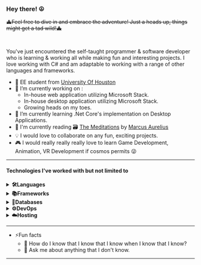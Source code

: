 ### Hey there! ☮️
 ~~⚠️Feel free to dive in and embrace the adventure! Just a heads up, things might get a tad wild!⚠️~~

</br>

You've just encountered the self-taught programmer & software developer who is learning & working all while making fun and interesting projects. I love working with C# and am adaptable to working with a range of other languages and frameworks. 

- 🏫 EE student from <a href="https://uh.edu/">University Of Houston</a>
- 🔭 I’m currently working on :
  -  In-house web application utilizing Microsoft Stack.
  -  In-house desktop application utilizing Microsoft Stack.
  -  Growing heads on my toes.
- 🧠 I’m currently learning .Net Core's implementation on Desktop Applications.
- 👀 I'm currently reading 🗃️ <a href="https://en.wikipedia.org/wiki/Meditations">The Meditations</a> by <a href="https://en.wikipedia.org/wiki/Marcus_Aurelius">Marcus Aurelius</a>
- 💡  I would love to collaborate on any fun, exciting projects.
- 🎮 I would really really really love to learn Game Development, Animation, VR Development if cosmos permits 😜

<hr/>

#### Technologies I've worked with but not limited to 
<details>
    <summary><b>🛠️Languages</b></summary>
    <br>
    <img src ="https://img.shields.io/badge/C%23-239120?style=for-the-badge&logo=C%23-239120&logoColor=ffdd54"/> 
    <img src="https://img.shields.io/badge/html5-%23E34F26.svg?style=for-the-badge&logo=html5&logoColor=white" />
    <img src="https://img.shields.io/badge/css3-%231572B6.svg?style=for-the-badge&logo=css3&logoColor=white" />
    <img src="https://img.shields.io/badge/c-%2300599C.svg?style=for-the-badge&logo=c&logoColor=white" />
    <img src="https://img.shields.io/badge/c++-%2300599C.svg?style=for-the-badge&logo=c%2B%2B&logoColor=white" />
    <img src="https://img.shields.io/badge/PHP-777BB4?logo=php&logoColor=white&style=for-the-badge" />
</details>

<details>
    <summary><b>📚Frameworks</b></summary>
    <br>
    <img src="https://img.shields.io/badge/.NET-512BD4?logo=.net&logoColor=white&style=for-the-badge"/>
    <img src="https://img.shields.io/badge/.NET_Standard-5C2D91?logo=.net&logoColor=white&style=for-the-badge" />
    <img src="https://img.shields.io/badge/.NET_Core-512BD4?logo=.net&logoColor=white&style=for-the-badge" />
    <img src="https://img.shields.io/badge/MVC-5C2D91?logo=asp.net&logoColor=aqua&style=for-the-badge" />
    <img src="https://img.shields.io/badge/UWP-0089D6?logo=windows&logoColor=white&style=for-the-badge" />
    <img src="https://img.shields.io/badge/Web_API-005571?logo=asp.net&logoColor=white&style=for-the-badge" /> 
    <img src="https://img.shields.io/badge/bootstrap-%238511FA.svg?style=for-the-badge&logo=bootstrap&logoColor=white" />
</details>
<details>
    <summary><b>💾Databases</b></summary>
    <br>
    <img src="https://img.shields.io/badge/T_SQL-CC2927?logo=microsoftsqlserver&logoColor=white&style=for-the-badge" />
     <img src="https://img.shields.io/badge/mysql-%2300f.svg?style=for-the-badge&logo=mysql&logoColor=white" />
    <img src="https://img.shields.io/badge/MongoDB-%234ea94b.svg?style=for-the-badge&logo=mongodb&logoColor=white" />
    <img src="https://img.shields.io/badge/sqlite-%2307405e.svg?style=for-the-badge&logo=sqlite&logoColor=white" />    
</details>
<details>
    <summary><b>⚙️DevOps</b></summary>
    <br>
    <img src="https://img.shields.io/badge/Azure_DevOps-0078D7?logo=azuredevops&logoColor=white&style=for-the-badge"/> 
    <img src="https://img.shields.io/badge/Bamboo-0052CC?logo=bamboo&logoColor=white&style=for-the-badge" />    
</details>

<details>
    <summary><b>☁️Hosting</b></summary>
    <br>
    <img src="https://img.shields.io/badge/Heroku-430098?logo=heroku&logoColor=white&style=for-the-badge" />    
    <img src="https://img.shields.io/badge/AWS-%23FF9900.svg?style=for-the-badge&logo=amazon-aws&logoColor=white" />
    <img src="https://img.shields.io/badge/github%20pages-121013?style=for-the-badge&logo=github&logoColor=white" />    
</details>

<hr/>

- ⚡Fun facts
    - 🤔 How do I know that I know that I know when I know that I know?
    - 💬 Ask me about anything that I don't know.
<hr/>

